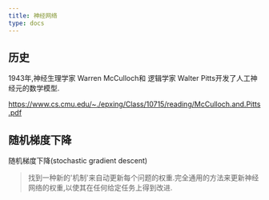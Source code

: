 ```yaml
---
title: 神经网络
type: docs
---
```


## 历史
1943年,神经生理学家 Warren McCulloch和 逻辑学家 Walter Pitts开发了人工神经元的数学模型.

https://www.cs.cmu.edu/~./epxing/Class/10715/reading/McCulloch.and.Pitts.pdf

## 随机梯度下降
随机梯度下降(stochastic gradient descent)

> 找到一种新的'机制'来自动更新每个问题的权重.完全通用的方法来更新神经网络的权重,以使其在任何给定任务上得到改进.